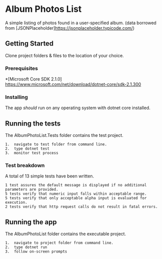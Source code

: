 # Album Photos List

A simple listing of photos found in a user-specified album. (data borrowed from [JSONPlaceholder]https://jsonplaceholder.typicode.com/) 

## Getting Started

Clone project folders & files to the location of your choice.

### Prerequisites

*[Microsoft Core SDK 2.1.0] https://www.microsoft.com/net/download/dotnet-core/sdk-2.1.300


### Installing

The app _should_ run on any operating system with dotnet core installed.

## Running the tests

The AlbumPhotoList.Tests folder contains the test project.  
``` 
1.  navigate to test folder from command line.
2.  type dotnet test
3.  monitor test process
```

### Test breakdown

A total of 13 simple tests have been written.

```
1 test assures the default message is displayed if no additional parameters are provided.
5 tests verify that numeric input falls within acceptable range.
5 tests verify that only acceptable alpha input is evaluated for execution.
2 tests verify that http request calls do not result in fatal errors.
```

## Running the app

The AlbumPhotoList folder contains the executable project.  
``` 
1.  navigate to project folder from command line.
2.  type dotnet run
3.  follow on-screen prompts
```


